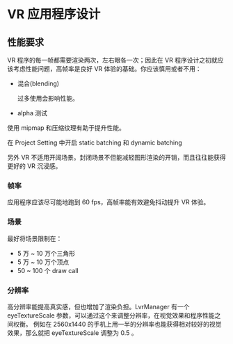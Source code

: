 # VR 应用程序设计

## 性能要求
VR 程序的每一帧都需要渲染两次，左右眼各一次；因此在 VR 程序设计之初就应该考虑性能问题，高帧率是良好 VR 体验的基础。你应该慎用或者不用：

* 混合(blending)

	过多使用会影响性能。

* alpha 测试

使用 mipmap 和压缩纹理有助于提升性能。

在 Project Setting 中开启 static batching 和 dynamic batching
	
另外 VR 不适用开阔场景。封闭场景不但能减轻图形渲染的开销，而且往往能获得更好的 VR 沉浸感。

### 帧率

应用程序应该尽可能地跑到 60 fps，高帧率能有效避免抖动提升 VR 体验。


### 场景

最好将场景限制在：

* 5 万 ~ 10 万个三角形
* 5 万 ~ 10 万个顶点
* 50 ~ 100 个 draw call

### 分辨率

高分辨率能提高真实感，但也增加了渲染负担。LvrManager 有一个 eyeTextureScale 参数，可以通过这个来调整分辨率，在视觉效果和程序性能之间权衡。
例如在 2560x1440 的手机上用一半的分辨率也能获得相对较好的视觉效果，那么就把 eyeTextureScale 调整为 0.5 。
